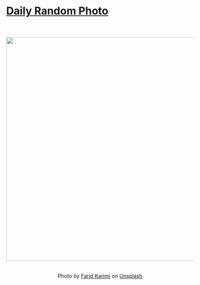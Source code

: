 # [Daily Random Photo](https://www.dailyrandomphoto.com/)

<div align="center">
  <br>
  <br>
  <a href="https://www.dailyrandomphoto.com/p/2025/2025-09-27/"><img src="https://images.unsplash.com/photo-1757333239616-311e2240c045?crop=entropy&cs=tinysrgb&fit=max&fm=jpg&ixid=M3w3NzUwOHwwfDF8cmFuZG9tfHx8fHx8fHx8MTc1ODkzMzY5OXw&ixlib=rb-4.1.0&q=80&w=1080" width="600px"></a>
  <br>
  <br>
  <p class="has-text-grey">Photo by <a href="https://unsplash.com/@farid_karimi?utm_source=Daily%20Random%20Photo&amp;utm_medium=referral" target="_blank" rel="noopener noreferrer">Farid Karimi</a> on <a href="https://unsplash.com/photos/sequence-of-a-lunar-eclipse-against-a-black-sky-BLasO3RP7H4?utm_source=Daily%20Random%20Photo&amp;utm_medium=referral" target="_blank" rel="noopener noreferrer">Unsplash</a></p>
</div>
